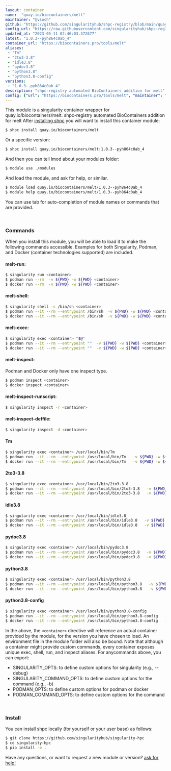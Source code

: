 ```yaml
---
layout: container
name:  "quay.io/biocontainers/melt"
maintainer: "@vsoch"
github: "https://github.com/singularityhub/shpc-registry/blob/main/quay.io/biocontainers/melt/container.yaml"
config_url: "https://raw.githubusercontent.com/singularityhub/shpc-registry/main/quay.io/biocontainers/melt/container.yaml"
updated_at: "2023-05-11 02:46:03.372677"
latest: "1.0.3--pyh864c0ab_4"
container_url: "https://biocontainers.pro/tools/melt"
aliases:
 - "Tm"
 - "2to3-3.8"
 - "idle3.8"
 - "pydoc3.8"
 - "python3.8"
 - "python3.8-config"
versions:
 - "1.0.3--pyh864c0ab_4"
description: "shpc-registry automated BioContainers addition for melt"
config: {"url": "https://biocontainers.pro/tools/melt", "maintainer": "@vsoch", "description": "shpc-registry automated BioContainers addition for melt", "latest": {"1.0.3--pyh864c0ab_4": "sha256:fd47a0327b2aa9e7cb06a6b7d87a88ce9673c3a48a51314721a4a5acffca7d96"}, "tags": {"1.0.3--pyh864c0ab_4": "sha256:fd47a0327b2aa9e7cb06a6b7d87a88ce9673c3a48a51314721a4a5acffca7d96"}, "docker": "quay.io/biocontainers/melt", "aliases": {"Tm": "/usr/local/bin/Tm", "2to3-3.8": "/usr/local/bin/2to3-3.8", "idle3.8": "/usr/local/bin/idle3.8", "pydoc3.8": "/usr/local/bin/pydoc3.8", "python3.8": "/usr/local/bin/python3.8", "python3.8-config": "/usr/local/bin/python3.8-config"}}
---
```


This module is a singularity container wrapper for quay.io/biocontainers/melt.
shpc-registry automated BioContainers addition for melt
After [installing shpc](#install) you will want to install this container module:


```bash
$ shpc install quay.io/biocontainers/melt
```

Or a specific version:

```bash
$ shpc install quay.io/biocontainers/melt:1.0.3--pyh864c0ab_4
```

And then you can tell lmod about your modules folder:

```bash
$ module use ./modules
```

And load the module, and ask for help, or similar.

```bash
$ module load quay.io/biocontainers/melt/1.0.3--pyh864c0ab_4
$ module help quay.io/biocontainers/melt/1.0.3--pyh864c0ab_4
```

You can use tab for auto-completion of module names or commands that are provided.

<br>

### Commands

When you install this module, you will be able to load it to make the following commands accessible.
Examples for both Singularity, Podman, and Docker (container technologies supported) are included.

#### melt-run:

```bash
$ singularity run <container>
$ podman run --rm  -v ${PWD} -w ${PWD} <container>
$ docker run --rm  -v ${PWD} -w ${PWD} <container>
```

#### melt-shell:

```bash
$ singularity shell -s /bin/sh <container>
$ podman run --it --rm --entrypoint /bin/sh  -v ${PWD} -w ${PWD} <container>
$ docker run --it --rm --entrypoint /bin/sh  -v ${PWD} -w ${PWD} <container>
```

#### melt-exec:

```bash
$ singularity exec <container> "$@"
$ podman run --it --rm --entrypoint ""  -v ${PWD} -w ${PWD} <container> "$@"
$ docker run --it --rm --entrypoint ""  -v ${PWD} -w ${PWD} <container> "$@"
```

#### melt-inspect:

Podman and Docker only have one inspect type.

```bash
$ podman inspect <container>
$ docker inspect <container>
```

#### melt-inspect-runscript:

```bash
$ singularity inspect -r <container>
```

#### melt-inspect-deffile:

```bash
$ singularity inspect -d <container>
```


#### Tm

```bash
$ singularity exec <container> /usr/local/bin/Tm
$ podman run --it --rm --entrypoint /usr/local/bin/Tm   -v ${PWD} -w ${PWD} <container> -c " $@"
$ docker run --it --rm --entrypoint /usr/local/bin/Tm   -v ${PWD} -w ${PWD} <container> -c " $@"
```


#### 2to3-3.8

```bash
$ singularity exec <container> /usr/local/bin/2to3-3.8
$ podman run --it --rm --entrypoint /usr/local/bin/2to3-3.8   -v ${PWD} -w ${PWD} <container> -c " $@"
$ docker run --it --rm --entrypoint /usr/local/bin/2to3-3.8   -v ${PWD} -w ${PWD} <container> -c " $@"
```


#### idle3.8

```bash
$ singularity exec <container> /usr/local/bin/idle3.8
$ podman run --it --rm --entrypoint /usr/local/bin/idle3.8   -v ${PWD} -w ${PWD} <container> -c " $@"
$ docker run --it --rm --entrypoint /usr/local/bin/idle3.8   -v ${PWD} -w ${PWD} <container> -c " $@"
```


#### pydoc3.8

```bash
$ singularity exec <container> /usr/local/bin/pydoc3.8
$ podman run --it --rm --entrypoint /usr/local/bin/pydoc3.8   -v ${PWD} -w ${PWD} <container> -c " $@"
$ docker run --it --rm --entrypoint /usr/local/bin/pydoc3.8   -v ${PWD} -w ${PWD} <container> -c " $@"
```


#### python3.8

```bash
$ singularity exec <container> /usr/local/bin/python3.8
$ podman run --it --rm --entrypoint /usr/local/bin/python3.8   -v ${PWD} -w ${PWD} <container> -c " $@"
$ docker run --it --rm --entrypoint /usr/local/bin/python3.8   -v ${PWD} -w ${PWD} <container> -c " $@"
```


#### python3.8-config

```bash
$ singularity exec <container> /usr/local/bin/python3.8-config
$ podman run --it --rm --entrypoint /usr/local/bin/python3.8-config   -v ${PWD} -w ${PWD} <container> -c " $@"
$ docker run --it --rm --entrypoint /usr/local/bin/python3.8-config   -v ${PWD} -w ${PWD} <container> -c " $@"
```



In the above, the `<container>` directive will reference an actual container provided
by the module, for the version you have chosen to load. An environment file in the
module folder will also be bound. Note that although a container
might provide custom commands, every container exposes unique exec, shell, run, and
inspect aliases. For anycommands above, you can export:

 - SINGULARITY_OPTS: to define custom options for singularity (e.g., --debug)
 - SINGULARITY_COMMAND_OPTS: to define custom options for the command (e.g., -b)
 - PODMAN_OPTS: to define custom options for podman or docker
 - PODMAN_COMMAND_OPTS: to define custom options for the command

<br>

### Install

You can install shpc locally (for yourself or your user base) as follows:

```bash
$ git clone https://github.com/singularityhub/singularity-hpc
$ cd singularity-hpc
$ pip install -e .
```

Have any questions, or want to request a new module or version? [ask for help!](https://github.com/singularityhub/singularity-hpc/issues)